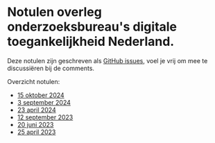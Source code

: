 # Notulen overleg onderzoeksbureau's digitale toegankelijkheid Nederland. 
 
Deze notulen zijn geschreven als [GitHub issues](https://github.com/WCAG-Audit-Discussions/notulen-obnl/issues), voel je vrij om mee te discussiëren bij de comments.

Overzicht notulen:
- [15 oktober 2024](https://github.com/WCAG-Audit-Discussions/notulen-obnl/issues/6)
- [3 september 2024](https://github.com/WCAG-Audit-Discussions/notulen-obnl/issues/5)
- [23 april 2024](https://github.com/WCAG-Audit-Discussions/notulen-obnl/issues/4)
- [12 september 2023](https://github.com/WCAG-Audit-Discussions/notulen-obnl/issues/3)
- [20 juni 2023](https://github.com/WCAG-Audit-Discussions/notulen-obnl/issues/2)
- [25 april 2023](https://github.com/WCAG-Audit-Discussions/notulen-obnl/issues/1)
